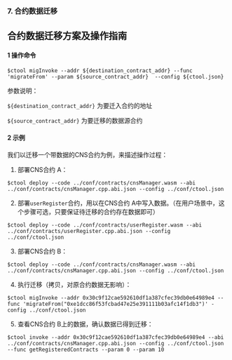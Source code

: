 ### 7. 合约数据迁移
## 合约数据迁移方案及操作指南

#### 1 操作命令

```
$ctool migInvoke --addr ${destination_contract_addr} --func 'migrateFrom' --param ${source_contract_addr}  --config ${ctool.json}
```

参数说明：

`${destination_contract_addr}` 为要迁入合约的地址

`${source_contract_addr}` 为要迁移的数据源合约

#### 2 示例

我们以迁移一个带数据的CNS合约为例，来描述操作过程：

1. 部署CNS合约 A：

```
$ctool deploy --code ../conf/contracts/cnsManager.wasm --abi ../conf/contracts/cnsManager.cpp.abi.json --config ../conf/ctool.json
```

2. 部署`userRegister`合约，用以在CNS合约 A中写入数据。（在用户场景中，这个步骤可选，只要保证待迁移的合约存在数据即可）

```
$ctool deploy --code ../conf/contracts/userRegister.wasm --abi ../conf/contracts/userRegister.cpp.abi.json --config ../conf/ctool.json
```

3. 部署CNS合约 B：

```
$ctool deploy --code ../conf/contracts/cnsManager.wasm --abi ../conf/contracts/cnsManager.cpp.abi.json --config ../conf/ctool.json
```

4. 执行迁移（拷贝，对原合约数据无影响）：

```
$ctool migInvoke --addr 0x30c9f12cae592610df1a387cfec39db0e64989e4 --func 'migrateFrom("0xe1dcc86f53fcbad47e25e391111b03afc14f1db3")' -config ../conf/ctool.json
```

5. 查看CNS合约 B上的数据，确认数据已得到迁移：

```
$ctool invoke --addr 0x30c9f12cae592610df1a387cfec39db0e64989e4 --abi ../conf/contracts/cnsManager.cpp.abi.json --config ../conf/ctool.json --func getRegisteredContracts --param 0 --param 10
```

   

